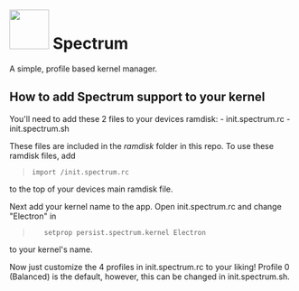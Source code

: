 # <img src="https://raw.githubusercontent.com/frap129/spectrum/master/app/src/main/res/mipmap-xxxhdpi/ic_launcher.png" width="70" height="70" /> Spectrum

A simple, profile based kernel manager.

## How to add Spectrum support to your kernel

You'll need to add these 2 files to your devices ramdisk: - init.spectrum.rc - init.spectrum.sh

These files are included in the *ramdisk* folder in this repo. To use these ramdisk files, add

>     import /init.spectrum.rc
>     

to the top of your devices main ramdisk file.

Next add your kernel name to the app. Open init.spectrum.rc and change "Electron" in

>        setprop persist.spectrum.kernel Electron
>     

to your kernel's name.

Now just customize the 4 profiles in init.spectrum.rc to your liking! Profile 0 (Balanced) is the default, however, this can be changed in init.spectrum.sh.